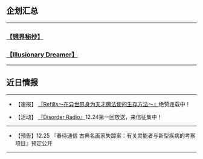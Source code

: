 ## **<font face="微软雅黑">企划汇总</font>**

---

### **[【镜界秘抄】](https://luciasnote.space/_posts/2020-12-24-%E9%95%9C%E5%AF%86/)**
### **[【Illusionary Dreamer】](https://luciasnote.space/_posts/2021-01-21-Illusionary-Dreamer/)**

---

## **<font face="微软雅黑">近日情报</font>**

---

- 【速报】 [『Refills～在异世界身为天才魔法使的生存方法～』](https://luciasnote.space/_posts/2020-11-14-Refills%E6%B1%87%E6%80%BB%E9%A1%B5/)绝赞连载中！


- 【活动】 [『Disorder Radio』](https://luciasnote.space/_posts/2020-12-24-DisorderRadio/)12.24第一回放送，来信征集中！

---

- 【预告】12.25 『春待通信 古典名画家失踪案：有关灵能者与新型疾病的考察项目』预定公开

---
